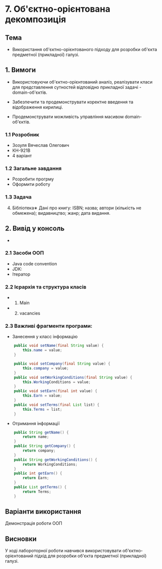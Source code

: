 # 7. Об'єктно-орієнтована декомпозиція
## Тема
- Використання об'єктно-орієнтованого підходу для розробки об'єкта предметної (прикладної) галузі.

## 1. Вимоги
- Використовуючи об'єктно-орієнтований аналіз, реалізувати класи для представлення сутностей відповідно прикладної задачі - domain-об'єктів.

- Забезпечити та продемонструвати коректне введення та відображення кирилиці.

- Продемонструвати можливість управління масивом domain-об'єктів.
### 1.1 Розробник
- Зозуля Вячеслав Олегович
- КН-921В
- 4 варіант

### 1.2 Загальне завдання
- Розробити прогрму 
- Оформити роботу


### 1.3 Задача
4. Бібліотека∗
Дані про книгу: ISBN; назва; автори (кількість не обмежена); видавництво; жанр; дата видання.

## 2. Вивід у консоль
- 
  
### 2.1 Засоби ООП
- Java code convention
- JDK:
- Ітератор
### 2.2 Ієрархія та структура класів
- 1. Main
- 2. vacancies

### 2.3 Важливі фрагменти програми:
- Занесення у класс інформацію
~~~java
    public void setName(final String value) {
        this.name = value;
    }

    public void setCompany(final String value) {
    	this.company = value;
    }
    public void setWorkingСonditions(final String value) {
    	this.WorkingСonditions = value;
    }
    public void setEarn(final int value) {
    	this.Earn = value;
    }
    public void setTerms(final List list) {
    	this.Terms = list;
    }
~~~
- Отримання інформації
~~~java
    public String getName() {
        return name;
    }
    public String getCompany() {
        return company;
    }
    public String getWorkingСonditions() {
    	return WorkingСonditions;
    }
    public int getEarn() {
    	return Earn;
    }
    public List getTerms() {
        return Terms;
    }
~~~
## Варіанти використання
Демонстрація роботи ООП 
## Висновки
У ході лабороторної роботи навчився використовувати об'єктно-орієнтований підхід для розробки об'єкта предметної (прикладної) галузі.
